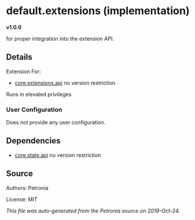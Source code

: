# default.extensions (implementation)
**v1.0.0**

for proper integration into the extension API.

## Details

Extension For:
* [core.extensions.api](core.extensions.api.md)
  no version restriction


Runs in elevated privileges

### User Configuration

Does not provide any user configuration.





## Dependencies

* [core.state.api](core.state.api.md)
  no version restriction







## Source

Authors: Petronia

License: MIT

*This file was auto-generated from the Petronia source on 2019-Oct-24.*

